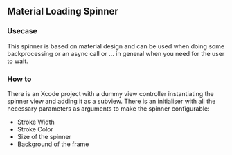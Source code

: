 ## Material Loading Spinner
### Usecase
This spinner is based on material design and can be used when doing some backprocessing or an async call or ... in general when you need for the user to wait. 

### How to
There is an Xcode project with a dummy view controller instantiating the spinner view and adding it as a subview. There is an initialiser with all the necessary parameters as arguments to make the spinner configurable:

* Stroke Width
* Stroke Color
* Size of the spinner
* Background of the frame


 
